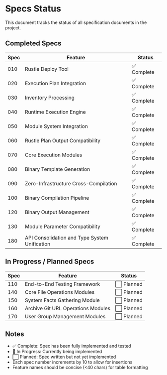 # Specs Status

This document tracks the status of all specification documents in the project.

## Completed Specs

| Spec | Feature | Status |
|------|---------|--------|
| 010 | Rustle Deploy Tool | ✅ Complete |
| 020 | Execution Plan Integration | ✅ Complete |
| 030 | Inventory Processing | ✅ Complete |
| 040 | Runtime Execution Engine | ✅ Complete |
| 050 | Module System Integration | ✅ Complete |
| 060 | Rustle Plan Output Compatibility | ✅ Complete |
| 070 | Core Execution Modules | ✅ Complete |
| 080 | Binary Template Generation | ✅ Complete |
| 090 | Zero-Infrastructure Cross-Compilation | ✅ Complete |
| 100 | Binary Compilation Pipeline | ✅ Complete |
| 120 | Binary Output Management | ✅ Complete |
| 130 | Module Parameter Compatibility | ✅ Complete |
| 180 | API Consolidation and Type System Unification | ✅ Complete |

## In Progress / Planned Specs

| Spec | Feature | Status |
|------|---------|--------|
| 110 | End-to-End Testing Framework | ⬜ Planned |
| 140 | Core File Operations Modules | ⬜ Planned |
| 150 | System Facts Gathering Module | ⬜ Planned |
| 160 | Archive Git URL Operations Modules | ⬜ Planned |
| 170 | User Group Management Modules | ⬜ Planned |


## Notes

- ✅ Complete: Spec has been fully implemented and tested
- 🔄 In Progress: Currently being implemented
- ⬜ Planned: Spec written but not yet implemented
- Each spec number increments by 10 to allow for insertions
- Feature names should be concise (<40 chars) for table formatting